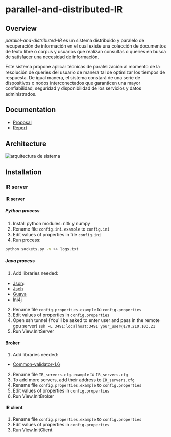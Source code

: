 # parallel-and-distributed-IR

## Overview

_parallel-and-distributed-IR_ es un sistema distribuido y paralelo de recuperación de información en el cual existe una colección de documentos de texto libre o corpus y usuarios que realizan consultas o queries en busca de satisfacer una necesidad de información. 

Este sistema propone aplicar técnicas de paralelización al momento de la resolución de queries del usuario de manera tal de optimizar los tiempos de respuesta. De igual manera, el sistema constará de una serie de dispositivos o nodos interconectados que garanticen una mayor confiabilidad, seguridad y disponibilidad de los servicios y datos administrados.

## Documentation
- [Proposal][1]
- [Report][2]

[1]: https://drive.google.com/open?id=1-hrXE356gGyHKITsZKsmqjxnsO6fwFIvwg2OK6spN-8
[2]: https://docs.google.com/document/d/1hllau0d6Qczqh4gC6YIwdsW8Gl0kH_UjcwTftR25PCA/edit?usp=sharing

## Architecture

![arquitectura de sistema](http://i.imgur.com/AzY7S5x.png)

## Installation

### IR server

#### IR server

##### Python process
1) Install python  modules: nltk y numpy
2) Rename file `config.ini.example` to `config.ini`
3) Edit values of properties in file `config.ini`
4) Run process: 
```bash
python sockets.py -v >> logs.txt
```

##### Java process
1) Add libraries needed: 
- [Json](https://mvnrepository.com/artifact/org.json/json/20140107): 
- [Jsch](http://www.java2s.com/Code/Jar/j/Downloadjsch0142jar.htm)
- [Guava](http://central.maven.org/maven2/com/google/guava/guava/16.0.1/guava-16.0.1.jar)
- [Ini4j](https://mvnrepository.com/artifact/org.ini4j/ini4j/0.5.1)
2) Rename file `config.properties.example` to `config.properties`
3) Edit values of properties in `config.properties`
4) Open ssh tunnel (You'll be asked to enter user and pass in the remote gpu server)
```ssh -L 3491:localhost:3491 your_user@170.210.103.21```
5) Run View.InitServer


 
#### Broker
1) Add libraries needed: 
- [Common-validator-1.6](https://mvnrepository.com/artifact/commons-validator/commons-validator/1.6)
2) Rename file `IR_servers.cfg.example` to `IR_servers.cfg`
3) To add more servers, add their address to `IR_servers.cfg`
4) Rename file `config.properties.example` to `config.properties`
5) Edit values of properties in `config.properties`
6) Run View.InitBroker
 
#### IR client
1) Rename file `config.properties.example` to `config.properties`
2) Edit values of properties in `config.properties`
3) Run View.InitClient
